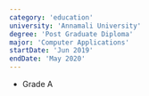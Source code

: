 ```yaml
---
category: 'education'
university: 'Annamali University'
degree: 'Post Graduate Diploma'
major: 'Computer Applications'
startDate: 'Jun 2019'
endDate: 'May 2020'
---
```


- Grade A
